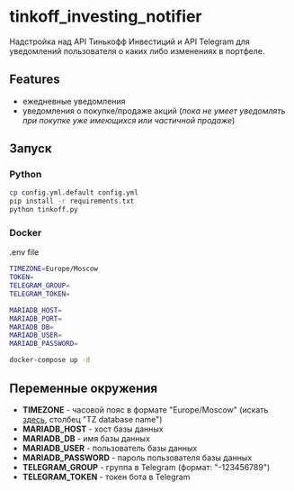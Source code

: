 # tinkoff_investing_notifier
Надстройка над API Тинькофф Инвестиций и API Telegram для уведомлений пользователя о каких либо изменениях в портфеле.

## Features
- ежедневные уведомления
- уведомления о покупке/продаже акций (*пока не умеет уведомлять при покупке уже имеющихся или частичной продаже*)

## Запуск

### Python
```bash
cp config.yml.default config.yml
pip install -r requirements.txt
python tinkoff.py
```

### Docker
.env file
```bash
TIMEZONE=Europe/Moscow
TOKEN=
TELEGRAM_GROUP=
TELEGRAM_TOKEN=

MARIADB_HOST=
MARIADB_PORT=
MARIADB_DB=
MARIADB_USER=
MARIADB_PASSWORD=
```

```bash
docker-compose up -d
```

## Переменные окружения
- **TIMEZONE** - часовой пояс в формате "Europe/Moscow" (искать [здесь](https://en.wikipedia.org/wiki/List_of_tz_database_time_zones), столбец "TZ database name")
- **MARIADB_HOST** - хост базы данных
- **MARIADB_DB** - имя базы данных
- **MARIADB_USER** - пользователь базы данных
- **MARIADB_PASSWORD** - пароль пользователя базы данных
- **TELEGRAM_GROUP** - группа в Telegram (формат: "-123456789")
- **TELEGRAM_TOKEN** - токен бота в Telegram
